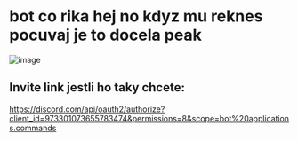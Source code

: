 # bot co rika hej no kdyz mu reknes pocuvaj je to docela peak
![image](https://user-images.githubusercontent.com/65918658/167487750-7d882117-cd6d-4d7c-9a41-351e208ff0fa.png)
## Invite link jestli ho taky chcete: <br>
https://discord.com/api/oauth2/authorize?client_id=973301073655783474&permissions=8&scope=bot%20applications.commands
